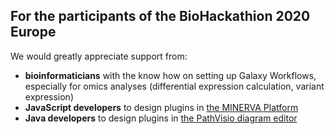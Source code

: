 ## For the participants of the BioHackathion 2020 Europe

We would greatly appreciate support from:
- **bioinformaticians** with the know how on setting up Galaxy Workflows, especially for omics analyses (differential expression calculation, variant expression)
- **JavaScript developers** to design plugins in [the MINERVA Platform](https://minerva.pages.uni.lu/doc/)
- **Java developers** to design plugins in [the PathVisio diagram editor](https://pathvisio.github.io)
